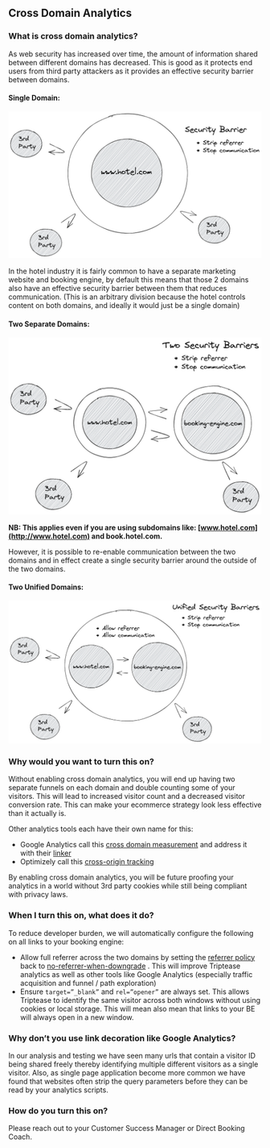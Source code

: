 ## Cross Domain Analytics

### What is cross domain analytics?

As web security has increased over time, the amount of information shared between different domains has decreased. This
is good as it protects end users from third party attackers as it provides an effective security barrier between
domains.

#### Single Domain:

![single-domain.png](assets/images/single-domain.png)

In the hotel industry it is fairly common to have a separate marketing website and booking engine, by default this means
that those 2 domains also have an effective security barrier between them that reduces communication. (This is an
arbitrary division because the hotel controls content on both domains, and ideally it would just be a single domain)

#### Two Separate Domains:

![two-separate-domains.png](assets/images/two-separate-domains.png)

**NB: This applies even if you are using subdomains like: [www.hotel.com](http://www.hotel.com) and
book.hotel.com.**

However, it is possible to re-enable communication between the two domains and in effect create a single security
barrier around the outside of the two domains.

#### Two Unified Domains:

![two-unified-domains.png](assets/images/two-unified-domains.png)

### Why would you want to turn this on?

Without enabling cross domain analytics, you will end up having two separate funnels on each domain and double counting
some of your visitors. This will lead to increased visitor count and a decreased visitor conversion rate. This can make
your ecommerce strategy look less effective than it actually is.

Other analytics tools each have their own name for this:

- Google Analytics call
  this [cross domain measurement](https://developers.google.com/analytics/devguides/collection/analyticsjs/cross-domain)
  and address it with their [linker](https://developers.google.com/analytics/devguides/collection/analyticsjs/linker)
- Optimizely call
  this [cross-origin tracking](https://support.optimizely.com/hc/en-us/articles/4410289774349-Cross-origin-tracking-in-Optimizely-Web)

By enabling cross domain analytics, you will be future proofing your analytics in a world without 3rd party cookies
while still being compliant with privacy laws.

### When I turn this on, what does it do?

To reduce developer burden, we will automatically configure the following on all links to your booking engine:

- Allow full referrer across the two domains by setting
  the [referrer policy](https://developer.mozilla.org/en-US/docs/Web/HTTP/Headers/Referrer-Policy) back
  to [no-referrer-when-downgrade](https://developer.mozilla.org/en-US/docs/Web/HTTP/Headers/Referrer-Policy#:~:text=any%20referrer%20information.-,no%2Dreferrer%2Dwhen%2Ddowngrade,-Send%20the%20origin)
  . This will improve Triptease analytics as well as other tools like Google Analytics (especially traffic acquisition
  and funnel / path exploration)
- Ensure `target=”_blank”` and `rel=”opener”` are always set. This allows Triptease to identify the same visitor across
  both windows without using cookies or local storage. This will mean also mean that links to your BE will always open
  in a new window.

### Why don’t you use link decoration like Google Analytics?

In our analysis and testing we have seen many urls that contain a visitor ID being shared freely thereby identifying
multiple different visitors as a single visitor. Also, as single page application become more common we have found that
websites often strip the query parameters before they can be read by your analytics scripts.

### How do you turn this on?

Please reach out to your Customer Success Manager or Direct Booking Coach.